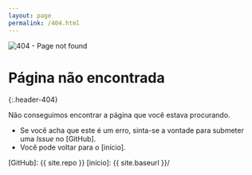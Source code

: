 ```yaml
---
layout: page
permalink: /404.html
---
```


<div class="container-404">
  <div class="img-404">
    <img 
      src="{{ site.baseurl }}/assets/img/404.gif"
      alt="404 - Page not found"
    >
  </div>
</div>

# Página não encontrada
{:.header-404}

Não conseguimos encontrar a página que você estava procurando.

- Se você acha que este é um erro, sinta-se a vontade para submeter
  uma *Issue* no [GitHub].
- Você pode voltar para o [início].

[GitHub]: {{ site.repo }}
[início]: {{ site.baseurl }}/
